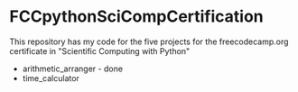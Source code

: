 # FCCpythonSciCompCertification

This repository has my code for the five projects for the freecodecamp.org certificate in "Scientific Computing with Python"
- arithmetic_arranger - done
- time_calculator 